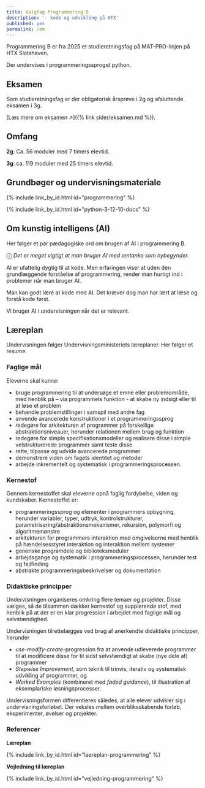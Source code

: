 ```yaml
---
title: Valgfag Programmering B
description: '- kode og udvikling på HTX'
published: yes
permalink: /om
---
```

Programmering B er fra 2025 et studieretningsfag på MAT-PRO-linjen på HTX Slotshaven.

Der undervises i programmeringssproget python.

## Eksamen
Som studieretningsfag er der obligatorisk årsprøve i 2g og afsluttende eksamen i 3g.

[Læs mere om eksamen ↗️]({% link sider/eksamen.md %}).

## Omfang
**2g**: Ca. 56 moduler med 7 timers elevtid.

**3g**: ca. 119 moduler med 25 timers elevtid.

## Grundbøger og undervisningsmateriale
{% include link_by_id.html id="programmering" %}

{% include link_by_id.html id="python-3-12-10-docs" %}

## Om kunstig intelligens (AI)
Her følger et par pædagogiske ord om brugen af AI i programmering B.

&#x24D8; _Det er meget vigtigt at man bruger AI med omtanke som nybegynder._

AI er ufattelig dygtig til at kode. Men erfaringen viser at uden den grundlæggende forståelse af programmering, render man hurtigt ind i problemer når man bruger AI.

Man kan godt lære at kode med AI. Det kræver dog man har lært at læse og forstå kode først.

Vi bruger AI i undervisningen når det er relevant.

## Læreplan
Undervisningen følger Undervisningsministeriets læreplaner. Her følger et resume.

### Faglige mål
Eleverne skal kunne:

- bruge programmering til at undersøge et emne eller problemområde, med henblik på – via programmets funktion - at skabe
ny indsigt eller til at løse et problem
- behandle problemstillinger i samspil med andre fag
- anvende avancerede konstruktioner i et programmeringssprog
- redegøre for arkitekturen af programmer på forskellige abstraktionsniveauer, herunder relationen mellem brug og funktion
- redegøre for simple specifikationsmodeller og realisere disse i simple velstrukturerede programmer samt teste disse
- rette, tilpasse og udvide avancerede programmer
- demonstrere viden om fagets identitet og metoder
- arbejde inkrementelt og systematisk i programmeringsprocessen.

### Kernestof
Gennem kernestoffet skal eleverne opnå faglig fordybelse, viden og kundskaber.
Kernestoffet er:
- programmeringssprog og elementer i programmers opbygning, herunder variabler, typer, udtryk, kontrolstrukturer,
parametrisering/abstraktionsmekanismer, rekursion, polymorfi og algoritmemønstre
- arkitekturen for programmers interaktion med omgivelserne med henblik på hændelsesstyret interaktion og interaktion
mellem systemer
- generiske programdele og biblioteksmoduler
- arbejdsgange og systematik i programmeringsprocessen, herunder test og fejlfinding
- abstrakte programmeringsbeskrivelser og dokumentation

### Didaktiske principper
Undervisningen organiseres omkring flere temaer og projekter. Disse vælges, så de tilsammen dækker kernestof og
supplerende stof, med henblik på at der er en klar progression i arbejdet med faglige mål og selvstændighed.

Undervisningen tilrettelægges ved brug af anerkendte didaktiske principper, herunder
- _use-modify-create_-progression fra at anvende udleverede programmer til at modificere disse for til sidst selvstændigt at skabe (nye dele af) programmer
- _Stepwise Improvement_, som teknik til trinvis, iterativ og systematisk udvikling af programmer, og
- _Worked Examples_ (kombineret med _faded guidance_), til illustration af eksemplariske løsningsprocesser.

Undervisningsformen differentieres således, at alle elever udvikler sig i undervisningsforløbet. Der veksles mellem overbliksskabende forløb, eksperimenter, øvelser og projekter.

### Referencer
**Læreplan**

{% include link_by_id.html id="laereplan-programmering" %}

**Vejledning til læreplan**

{% include link_by_id.html id="vejledning-programmering" %}


